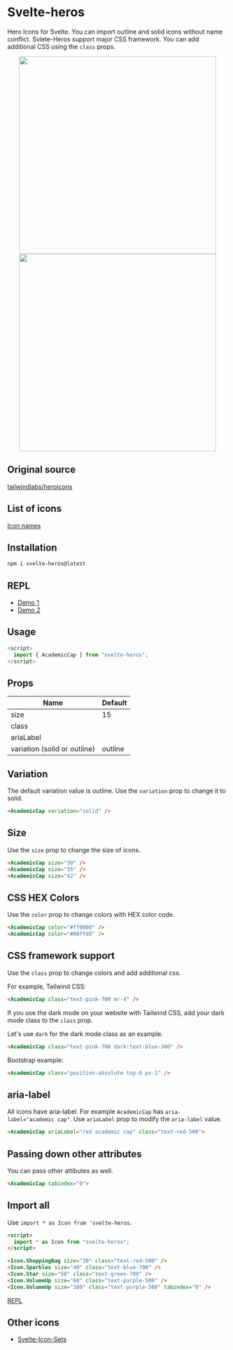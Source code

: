 # Svelte-heros

Hero Icons for Svelte. You can import outline and solid icons without name conflict. Svlete-Heros support major CSS framework. You can add additional CSS using the `class` props.


<p align="center">
<img width="450" src="https://raw.githubusercontent.com/shinokada/svelte-heros/main/static/images/heros1.webp" />
<img width="450" src="https://raw.githubusercontent.com/shinokada/svelte-heros/main/static/images/heros2.webp" />
</p>

## Original source

[tailwindlabs/heroicons](https://github.com/tailwindlabs/heroicons)

## List of icons

[Icon names](https://github.com/shinokada/svelte-heros/blob/main/icon-list.md)

## Installation

```sh
npm i svelte-heros@latest
```

## REPL

- [Demo 1](https://svelte.dev/repl/6b774b2f8ecb402a865fac0a141e3c4a?version=3.48.0)
- [Demo 2](https://svelte.dev/repl/bf72fabef3c04c808620cfdbee047f46?version=3.48.0)

## Usage

```js
<script>
  import { AcademicCap } from "svelte-heros";
</script>
```

## Props

| Name                         | Default     |
| ---------------------------- | ----------- |
| size                         | 15          |
| class                        |             |
| ariaLabel                    | <file name> |
| variation (solid or outline) | outline     |

## Variation

The default variation value is outline. Use the `variation` prop to change it to solid.

```html
<AcademicCap variation="solid" />
```

## Size

Use the `size` prop to change the size of icons.

```html
<AcademicCap size="30" />
<AcademicCap size="35" />
<AcademicCap size="42" />
```

## CSS HEX Colors

Use the `color` prop to change colors with HEX color code.

```html
<AcademicCap color="#ff0000" />
<AcademicCap color="#00ffd8" />
```

## CSS framework support

Use the `class` prop to change colors and add additional css.

For example, Tailwind CSS:

```html
<AcademicCap class="text-pink-700 mr-4" />
```

If you use the dark mode on your website with Tailwind CSS, add your dark mode class to the `class` prop.

Let's use `dark` for the dark mode class as an example.

```html
<AcademicCap class="text-pink-700 dark:text-blue-300" />
```

Bootstrap example:

```html
<AcademicCap class="position-absolute top-0 px-1" />
```


## aria-label

All icons have aria-label. For example `AcademicCap` has `aria-label="academic cap"`. 
Use `ariaLabel` prop to modify the `aria-label` value. 

```html
<AcademicCap ariaLabel="red academic cap" class="text-red-500">
```

## Passing down other attributes

You can pass other attibutes as well.

```html
<AcademicCap tabindex="0">
```

## Import all

Use `import * as Icon from 'svelte-heros`.

```html
<script>
  import * as Icon from "svelte-heros";
</script>

<Icon.ShoppingBag size="30" class="text-red-500" />
<Icon.Sparkles size="40" class="text-blue-700" />
<Icon.Star size="50" class="text-green-700" />
<Icon.VolumeUp size="60" class="text-purple-500" />
<Icon.VolumeUp size="100" class="text-purple-500" tabindex="0" />
```

[REPL](https://svelte.dev/repl/e532f0a6cf7f4d8cae9a9cc2088d234b?version=3.46.4)

## Other icons

- [Svelte-Icon-Sets](https://svelte-svg-icons.vercel.app/)
